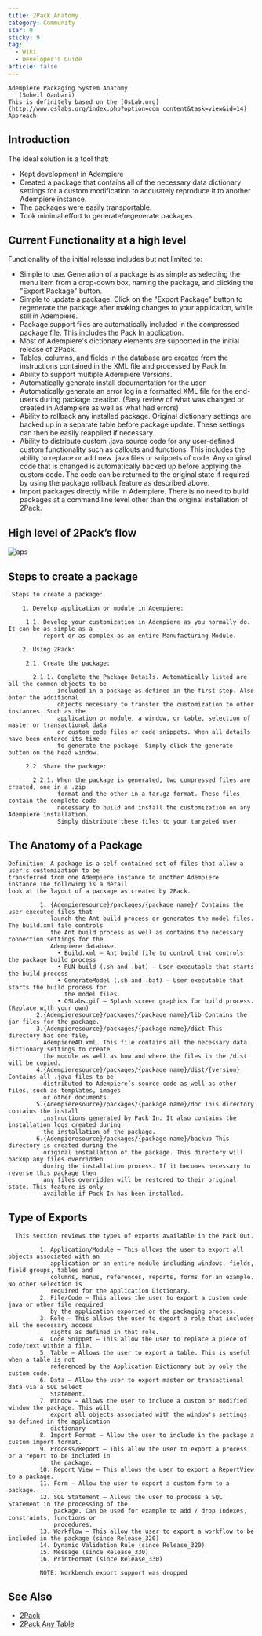 ```yaml
---
title: 2Pack Anatomy
category: Community
star: 9
sticky: 9
tag:
  - Wiki
  - Developer's Guide
article: false
---
```


~~~
Adempiere Packaging System Anatomy 
   (Soheil Qanbari)
This is definitely based on the [OsLab.org](http://www.oslabs.org/index.php?option=com_content&task=view&id=14) Approach
~~~

## Introduction

The ideal solution is a tool that:

- Kept development in Adempiere
- Created a package that contains all of the necessary data dictionary settings for a custom modification to accurately reproduce it to another Adempiere instance.
- The packages were easily transportable.
- Took minimal effort to generate/regenerate packages

## Current Functionality at a high level

Functionality of the initial release includes but not limited to:

- Simple to use. Generation of a package is as simple as selecting the menu item from a drop-down box, naming the package, and clicking the "Export Package" button.
- Simple to update a package. Click on the "Export Package" button to regenerate the package after making changes to your application, while still in Adempiere.
- Package support files are automatically included in the compressed package file. This includes the Pack In application.
- Most of Adempiere's dictionary elements are supported in the initial release of 2Pack.
- Tables, columns, and fields in the database are created from the instructions contained in the XML file and processed by Pack In.
- Ability to support multiple Adempiere Versions.
- Automatically generate install documentation for the user.
- Automatically generate an error log in a formatted XML file for the end-users during package creation. (Easy review of what was changed or created in Adempiere as well as what had errors)
- Ability to rollback any installed package. Original dictionary settings are backed up in a separate table before package update. These settings can then be easily reapplied if necessary.
- Ability to distribute custom .java source code for any user-defined custom functionality such as callouts and functions. This includes the ability to replace or add new .java files or snippets of code. Any original code that is changed is automatically backed up before applying the custom code. The code can be returned to the original state if required by using the package rollback feature as described above.
- Import packages directly while in Adempiere. There is no need to build packages at a command line level other than the original installation of 2Pack.

## High level of 2Pack’s flow

![aps](/assets/img/community/developers-guide/APS.jpg)

## Steps to create a package

~~~
 Steps to create a package:
 
    1. Develop application or module in Adempiere:

     1.1. Develop your customization in Adempiere as you normally do. It can be as simple as a 
          report or as complex as an entire Manufacturing Module. 

    2. Using 2Pack:

     2.1. Create the package:

       2.1.1. Complete the Package Details. Automatically listed are all the common objects to be                     
              included in a package as defined in the first step. Also enter the additional 
              objects necessary to transfer the customization to other instances. Such as the 
              application or module, a window, or table, selection of master or transactional data
              or custom code files or code snippets. When all details have been entered its time 
              to generate the package. Simply click the generate button on the head window.

     2.2. Share the package:

       2.2.1. When the package is generated, two compressed files are created, one in a .zip                   
              format and the other in a tar.gz format. These files contain the complete code 
              necessary to build and install the customization on any Adempiere installation. 
              Simply distribute these files to your targeted user.
~~~

## The Anatomy of a Package

~~~
Definition: A package is a self-contained set of files that allow a user's customization to be 
transferred from one Adempiere instance to another Adempiere instance.The following is a detail
look at the layout of a package as created by 2Pack.
 
         1. {Adempieresource}/packages/{package name}/ Contains the user executed files that 
            launch the Ant build process or generates the model files. The build.xml file controls
            the Ant build process as well as contains the necessary connection settings for the 
            Adempiere database. 
              • Build.xml – Ant build file to control that controls the package build process 
              • RUN_build (.sh and .bat) – User executable that starts the build process
              • GenerateModel (.sh and .bat) – User executable that starts the build process for 
                the model files.
              • OSLabs.gif – Splash screen graphics for build process. (Replace with your own) 
        2.{Adempieresource}/packages/{package name}/lib Contains the jar files for the package. 
        3.{Adempieresource}/packages/{package name}/dict This directory has one file, 
          AdempiereAD.xml. This file contains all the necessary data dictionary settings to create
          the module as well as how and where the files in the /dist will be copied. 
        4.{Adempieresource}/packages/{package name}/dist/{version} Contains all .java files to be 
          distributed to Adempiere’s source code as well as other files, such as templates, images
          or other documents. 
        5.{Adempieresource}/packages/{package name}/doc This directory contains the install 
          instructions generated by Pack In. It also contains the installation logs created during
          the installation of the package. 
        6.{Adempieresource}/packages/{package name}/backup This directory is created during the 
          original installation of the package. This directory will backup any files overridden 
          during the installation process. If it becomes necessary to reverse this package then 
          any files overridden will be restored to their original state. This feature is only 
          available if Pack In has been installed.
~~~

## Type of Exports

~~~
  This section reviews the types of exports available in the Pack Out.

         1. Application/Module – This allows the user to export all objects associated with an 
            application or an entire module including windows, fields, field groups, tables and 
            columns, menus, references, reports, forms for an example. No other selection is 
            required for the Application Dictionary.
         2. File/Code – This allows the user to export a custom code java or other file required            
            by the application exported or the packaging process.
         3. Role – This allows the user to export a role that includes all the necessary access 
            rights as defined in that role.
         4. Code Snippet – This allow the user to replace a piece of code/text within a file.
         5. Table – Allows the user to export a table. This is useful when a table is not 
            referenced by the Application Dictionary but by only the custom code.
         6. Data – Allow the user to export master or transactional data via a SQL Select 
            Statement.
         7. Window – Allows the user to include a custom or modified window the package. This will
            export all objects associated with the window's settings as defined in the application
            dictionary
         8. Import Format – Allow the user to include in the package a custom import format.
         9. Process/Report – This allow the user to export a process or a report to be included in
            the package.
         10. Report View – This allows the user to export a ReportView to a package.
         11. Form – Allow the user to export a custom form to a package.
         12. SQL Statement – Allows the user to process a SQL Statement in the processing of the 
             package. Can be used for example to add / drop indexes, constraints, functions or 
             procedures.
         13. Workflow – This allow the user to export a workflow to be included in the package (since Release_320)
         14. Dynamic Validation Rule (since Release_320)
         15. Message (since Release_330)
         16. PrintFormat (since Release_330)
         
         NOTE: Workbench export support was dropped
~~~

## See Also

- [2Pack](https://wiki.adempiere.net/2Pack)
- [2Pack Any Table](https://wiki.adempiere.net/2Pack_Any_Table)